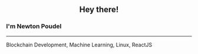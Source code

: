 <h2 align="center">Hey there!</h2>

<h3> I'm Newton Poudel </h3>

<hr/>

<p>Blockchain Development, Machine Learning, Linux, ReactJS </p>





<!--
**lilixac/lilixac** is a ✨ _special_ ✨ repository because its `README.md` (this file) appears on your GitHub profile.

Here are some ideas to get you started:

- 🔭 I’m currently working on ...
- 🌱 I’m currently learning ...
- 👯 I’m looking to collaborate on ...
- 🤔 I’m looking for help with ...
- 💬 Ask me about ...
- 📫 How to reach me: ...
- 😄 Pronouns: ...
- ⚡ Fun fact: ...
-->

